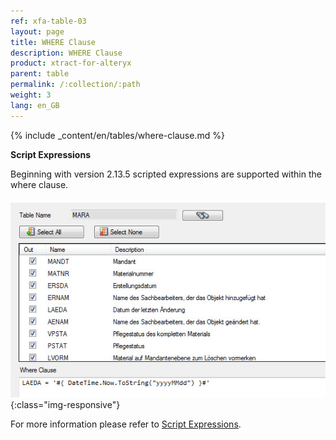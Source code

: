 ```yaml
---
ref: xfa-table-03
layout: page
title: WHERE Clause
description: WHERE Clause
product: xtract-for-alteryx
parent: table
permalink: /:collection/:path
weight: 3
lang: en_GB
---
```


{% include _content/en/tables/where-clause.md  %}

**Script Expressions**

Beginning with version 2.13.5 scripted expressions are supported within the where clause. 

![Table-Extraction-Where-Clause-Scripted-Expression](/img/content/Table-Extraction-Where-Clause-Scripted-Expression.jpg){:class="img-responsive"}

For more information please refer to [Script Expressions](../advanced-techniques/script-expressions). 